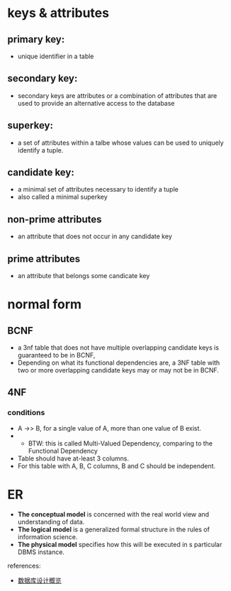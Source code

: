 # keys & attributes
## primary key:
- unique identifier in a table

## secondary key:
- secondary keys are attributes or a combination of attributes that are used to provide an alternative access to the database

## superkey:
- a set of attributes within a talbe whose values can be used to uniquely identify a tuple.

## candidate key:
- a minimal set of attributes necessary to identify a tuple
- also called a minimal superkey

## non-prime attributes
- an attribute that does not occur in any candidate key

## prime attributes
- an attribute that belongs some candicate key

# normal form
## BCNF
- a 3nf table that does not have multiple overlapping candidate keys is guaranteed to be in BCNF,
- Depending on what its functional dependencies are, a 3NF table with two or more overlapping candidate keys may or may not be in BCNF.

## 4NF
### conditions
- A ->> B, for a single value of A,  more than one value of B exist.  
- - BTW: this is called Multi-Valued Dependency, comparing to the Functional Dependency
- Table should have at-least 3 columns.
- For this table with A, B, C columns, B and C should be independent.


# ER
- __The conceptual model__ is concerned with the real world view and understanding of data.
- __The logical model__ is a generalized formal structure in the rules of information science.
- __The physical model__ specifies how this will be executed in s particular DBMS instance.


references:
- [数据库设计概览](https://www.cnblogs.com/ybwang/archive/2012/03/27/2419573.html)
